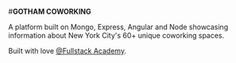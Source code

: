 #**GOTHAM COWORKING**

A platform built on Mongo, Express, Angular and Node showcasing information about New York City's 60+ unique coworking spaces. 

Built with love [@Fullstack Academy](http://fullstackacademy.com).
